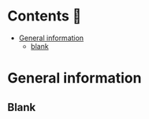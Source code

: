 # Contents 🚀
- [General information](#general-information)
    - [blank](#blank)

# General information

## Blank